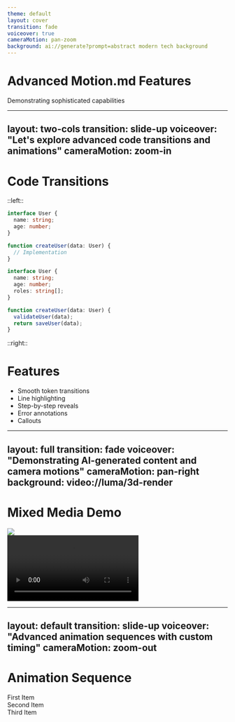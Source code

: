 ```yaml
---
theme: default
layout: cover
transition: fade
voiceover: true
cameraMotion: pan-zoom
background: ai://generate?prompt=abstract modern tech background
---
```



# Advanced Motion.md Features
Demonstrating sophisticated capabilities

---
layout: two-cols
transition: slide-up
voiceover: "Let's explore advanced code transitions and animations"
cameraMotion: zoom-in
---

# Code Transitions

::left::

<CodeTransition>

```typescript {1-3|4-6|all}
interface User {
  name: string;
  age: number;
}

function createUser(data: User) {
  // Implementation
}
```

```typescript {1-3|4-7|all}
interface User {
  name: string;
  age: number;
  roles: string[];
}

function createUser(data: User) {
  validateUser(data);
  return saveUser(data);
}
```

</CodeTransition>

::right::

# Features

- Smooth token transitions
- Line highlighting
- Step-by-step reveals
- Error annotations
- Callouts

---
layout: full
transition: fade
voiceover: "Demonstrating AI-generated content and camera motions"
cameraMotion: pan-right
background: video://luma/3d-render
---

# Mixed Media Demo

<div class="grid grid-cols-2 gap-4">
  <div>
    <img src="ai://generate?prompt=futuristic city" />
  </div>
  <div>
    <video src="storyblocks://timelapse-city" />
  </div>
</div>

---
layout: default
transition: slide-up
voiceover: "Advanced animation sequences with custom timing"
cameraMotion: zoom-out
---

# Animation Sequence

<AnimationSequence>
  <div v-motion="fade-in" :delay="1000">First Item</div>
  <div v-motion="slide-up" :delay="2000">Second Item</div>
  <div v-motion="zoom-in" :delay="3000">Third Item</div>
</AnimationSequence>
